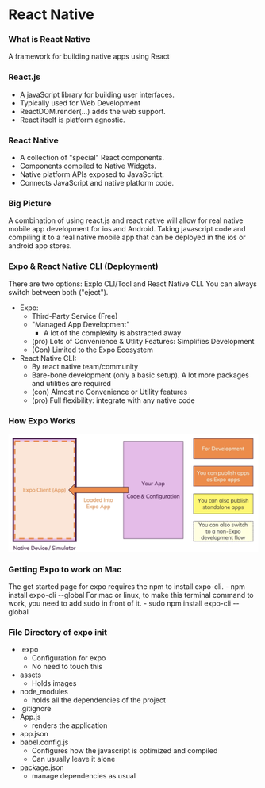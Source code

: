 #  React Native
### What is React Native
A framework for building native apps using React

### React.js 
- A javaScript library for building user interfaces.
- Typically used for Web Development
- ReactDOM.render(...) adds the web support. 
- React itself is platform agnostic.

### React Native
- A collection of "special" React components.
- Components compiled to Native Widgets.
- Native platform APIs exposed to JavaScript.
- Connects JavaScript and native platform code.

### Big Picture
A combination of using react.js and react native will allow for real native mobile app development for ios and Android. Taking javascript code and compiling it to a real native mobile app that can be deployed in the ios or android app stores. 

### Expo & React Native CLI (Deployment)
There are two options: Explo CLI/Tool and React Native CLI. You can always switch between both ("eject").
- Expo:
    - Third-Party Service (Free)
    - "Managed App Development"
        - A lot of the complexity is abstracted away
    - (pro) Lots of Convenience & Utlity Features: Simplifies Development
    - (Con) Limited to the Expo Ecosystem
- React Native CLI:
    - By react native team/community
    - Bare-bone development (only a basic setup). A lot more packages and utilities are required
    - (con) Almost no Convenience or Utility features
    - (pro) Full flexibility: integrate with any native code

### How Expo Works
![expo](/images/expoInfo.png)

### Getting Expo to work on Mac
The get started page for expo requires the npm to install expo-cli. 
    - npm install expo-cli --global
For mac or linux, to make this terminal command to work, you need to add sudo in front of it.
    - sudo npm install expo-cli --global

### File Directory of expo init 
- .expo
    - Configuration for expo
    - No need to touch this
- assets
    - Holds images
- node_modules
    - holds all the dependencies of the project
- .gitignore    
- App.js
    - renders the application
- app.json
- babel.config.js
    - Configures how the javascript is optimized and compiled
    - Can usually leave it alone
- package.json
    - manage dependencies as usual

